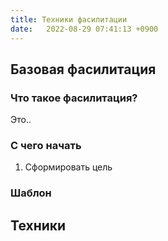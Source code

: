```yaml
---
title: Техники фасилитации
date:   2022-08-29 07:41:13 +0900
---
```


## Базовая фасилитация 

### Что такое фасилитация?

Это..

### C чего начать

1. Сформировать цель

### Шаблон

## Техники 
